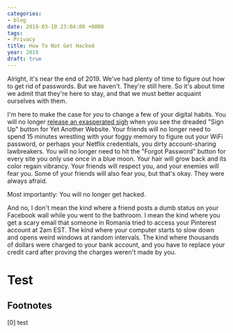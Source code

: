 ```yaml
---
categories:
- blog
date: 2019-03-10 23:04:08 +0000
tags:
- Privacy
title: How To Not Get Hacked
year: 2019
draft: true
---
```

Alright, it's near the end of 2019. We've had plenty of time to figure out how to get rid of passwords. But we haven't. They're still here. So it's about time we admit that they're here to stay, and that we must better acquaint ourselves with them. 

I'm here to make the case for _you_ to change a few of your digital habits. You will no longer <a href="https://en.wikipedia.org/wiki/Password_fatigue" target="_blank">release an exasperated sigh</a> when you see the dreaded "Sign Up" button for Yet Another Website. Your friends will no longer need to spend 15 minutes wrestling with your foggy memory to figure out your WiFi password, or perhaps your Netflix credentials, you dirty account-sharing lawbreakers. You will no longer need to hit the "Forgot Password" button for every site you only use once in a blue moon. Your hair will grow back and its color regain vibrancy. Your friends will respect you, and your enemies will fear you. Some of your friends will also fear you, but that's okay. They were always afraid.

Most importantly: You will no longer get hacked.

And no, I don't mean the kind where a friend posts a dumb status on your Facebook wall while you went to the bathroom. I mean the kind where you get a scary email that someone in Romania tried to access your Pinterest account at 2am EST. The kind where your computer starts to slow down and opens weird windows at random intervals. The kind where thousands of dollars were charged to your bank account, and you have to replace your credit card after proving the charges weren't made by you.

# Test

## Footnotes

<span id="ref0">[0]</span> test